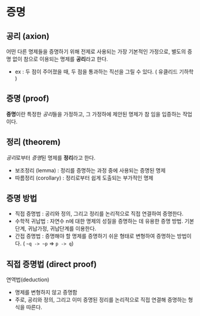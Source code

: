 # 증명

## 공리 (axion)

어떤 다른 명제들을 증명하기 위해 전제로 사용되는 가장 기본적인 가정으로, 별도의 증명 없이 참으로 이용되는 명제를 **공리**라고 한다.

* ex : 두 점이 주어졌을 때, 두 점을 통과하는 직선을 그릴 수 있다. ( 유클리드 기하학 )

## 증명 (proof)

**증명**이란 특정한 *공리*들을 가정하고, 그 가정하에 제안된 명제가 참 임을 입증하는 작업이다.

## 정리 (theorem)

*공리*로부터 *증명*된 명제를 **정리**라고 한다.

* 보조정리 (lemma) : 정리를 증명하는 과정 중에 사용되는 증명된 명제
* 따름정리 (corollary) : 정리로부터 쉽게 도출되는 부가적인 명제

## 증명 방법

* 직접 증명법 : 공리와 정의, 그리고 정리를 논리적으로 직접 연결하여 증명한다.
* 수학적 귀납법 : 자연수 n에 대한 명제의 성질을 증명하는 데 유용한 증명 방법. 기본단계, 귀납가정, 귀납단계를 이용한다.
* 간접 증명법 : 증명해야 할 명제를 증명하기 쉬운 형태로 변형하여 증명하는 방법이다. ( `~q -> ~p` => `p -> q`)

## 직접 증명법 (direct proof)

연역법(deduction)

* 명제를 변형하지 않고 증명함
* 주로, 공리와 정의, 그리고 이미 증명된 정리를 논리적으로 직접 연결해 증명하는 형식을 따른다.
